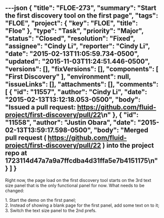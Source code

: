 ---json
{
  "title": "FLOE-273",
  "summary": "Start the first discovery tool on the first page",
  "tags": "FLOE",
  "project": {
    "key": "FLOE",
    "title": "Floe"
  },
  "type": "Task",
  "priority": "Major",
  "status": "Closed",
  "resolution": "Fixed",
  "assignee": "Cindy Li",
  "reporter": "Cindy Li",
  "date": "2015-02-13T11:05:59.734-0500",
  "updated": "2015-11-03T11:24:51.446-0500",
  "versions": [],
  "fixVersions": [],
  "components": [
    "First Discovery"
  ],
  "environment": null,
  "issueLinks": [],
  "attachments": [],
  "comments": [
    {
      "id": "11557",
      "author": "Cindy Li",
      "date": "2015-02-13T13:12:18.053-0500",
      "body": "Issued a pull request: <https://github.com/fluid-project/first-discovery/pull/22>\n"
    },
    {
      "id": "11558",
      "author": "Justin Obara",
      "date": "2015-02-13T13:59:17.598-0500",
      "body": "Merged pull request ( <https://github.com/fluid-project/first-discovery/pull/22> ) into the project repo at 1723114d47a7a9a7ffcdba4d31ffa5e7b4151175\n"
    }
  ]
}
---
Right now, the page load on the first discovery tool starts on the 3rd text size panel that is the only functional panel for now. What needs to be changed:

1\. Start the demo on the first panel;\
2\. Instead of showing a blank page for the first panel, add some text on to it;\
3\. Switch the text size panel to the 2nd prefs.

        